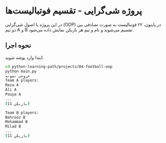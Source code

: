 # پروژه شی‌گرایی - تقسیم فوتبالیست‌ها

در این پروژه با اصول شی‌گرایی (OOP) در پایتون، ۲۲ فوتبالیست به صورت تصادفی بین دو تیم A و B تقسیم می‌شوند و نام و تیم هر بازیکن نمایش داده می‌شود.

## نحوه اجرا

ابتدا وارد پوشه شوید:
```bash
cd python-learning-path/projects/04-football-oop
python main.py
خروجی نمونه
Team A players:
Reza A
Ali A
Pouya A
...
(11 بازیکن)

Team B players:
Behrooz B
Mohammad B
Milad B
...
(11 بازیکن)
